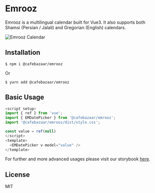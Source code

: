 # Emrooz

Emrooz is a multilingual calendar built for Vue3. It also supports both Shamsi (Persian / Jalali) and Gregorian (English) calendars.

![Emrooz Calendar](https://user-images.githubusercontent.com/11475858/137792765-9812bd4f-4e88-4cb7-869b-0816eefb95c7.png)

## Installation

```
$ npm i @cafebazaar/emrooz
```
Or
```
$ yarn add @cafebazaar/emrooz
```

## Basic Usage

```js
<script setup>
import { ref } from 'vue';
import { EMDatePicker } from '@cafebazaar/emrooz';
import '@cafebazaar/emrooz/dist/style.css';

const value = ref(null)
</script>
<template>
  <EMDatePicker v-model="value" />
</template>
```

For further and more advanced usages please visit our storybook [here](https://emroozjs.netlify.app/).

## License
MIT
